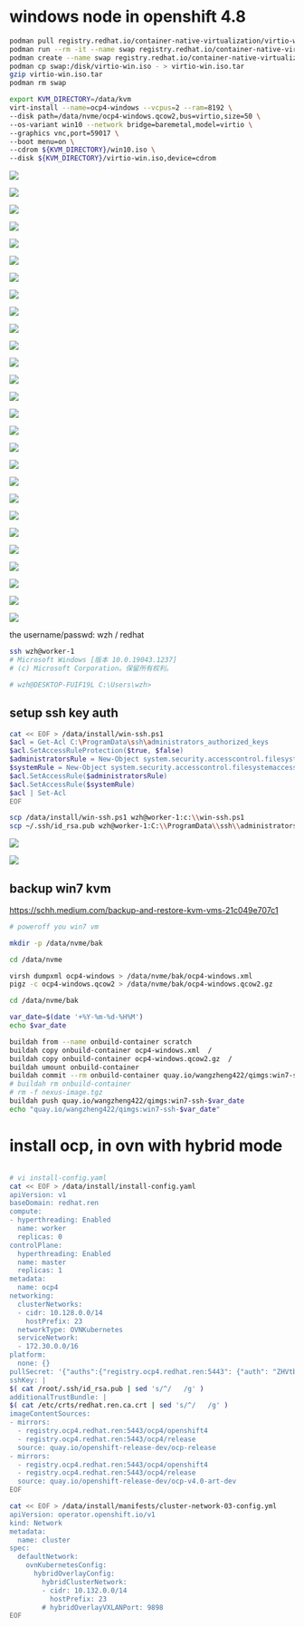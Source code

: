 # windows node in openshift 4.8

```bash
podman pull registry.redhat.io/container-native-virtualization/virtio-win
podman run --rm -it --name swap registry.redhat.io/container-native-virtualization/virtio-win bash
podman create --name swap registry.redhat.io/container-native-virtualization/virtio-win ls
podman cp swap:/disk/virtio-win.iso - > virtio-win.iso.tar
gzip virtio-win.iso.tar
podman rm swap

export KVM_DIRECTORY=/data/kvm
virt-install --name=ocp4-windows --vcpus=2 --ram=8192 \
--disk path=/data/nvme/ocp4-windows.qcow2,bus=virtio,size=50 \
--os-variant win10 --network bridge=baremetal,model=virtio \
--graphics vnc,port=59017 \
--boot menu=on \
--cdrom ${KVM_DIRECTORY}/win10.iso \
--disk ${KVM_DIRECTORY}/virtio-win.iso,device=cdrom


```

![](imgs/2021-09-28-07-51-18.png)

![](imgs/2021-09-28-07-51-56.png)

![](imgs/2021-09-28-07-52-32.png)

![](imgs/2021-09-28-07-53-21.png)

![](imgs/2021-09-28-07-53-41.png)

![](imgs/2021-09-28-07-54-30.png)

![](imgs/2021-09-28-07-54-48.png)

![](imgs/2021-09-28-08-22-33.png)

![](imgs/2021-09-28-08-28-31.png)

![](imgs/2021-09-28-08-29-47.png)

![](imgs/2021-09-28-08-30-50.png)

![](imgs/2021-09-28-08-31-29.png)

![](imgs/2021-09-28-08-32-27.png)

![](imgs/2021-09-28-08-32-57.png)

![](imgs/2021-09-28-08-42-21.png)

![](imgs/2021-09-28-08-44-09.png)

![](imgs/2021-09-28-09-28-21.png)

![](imgs/2021-09-28-09-29-03.png)

![](imgs/2021-09-28-09-53-32.png)

![](imgs/2021-09-28-09-55-25.png)

![](imgs/2021-09-28-09-56-22.png)

![](imgs/2021-09-28-09-57-00.png)

![](imgs/2021-09-28-09-57-41.png)

![](imgs/2021-09-28-10-04-17.png)

![](imgs/2021-09-28-10-29-16.png)

![](imgs/2021-09-28-10-30-08.png)

![](imgs/2021-09-28-10-31-24.png)

the username/passwd: wzh / redhat
```bash
ssh wzh@worker-1
# Microsoft Windows [版本 10.0.19043.1237]
# (c) Microsoft Corporation。保留所有权利。

# wzh@DESKTOP-FUIF19L C:\Users\wzh>

```

## setup ssh key auth

```bash
cat << EOF > /data/install/win-ssh.ps1
$acl = Get-Acl C:\ProgramData\ssh\administrators_authorized_keys
$acl.SetAccessRuleProtection($true, $false)
$administratorsRule = New-Object system.security.accesscontrol.filesystemaccessrule("Administrators","FullControl","Allow")
$systemRule = New-Object system.security.accesscontrol.filesystemaccessrule("SYSTEM","FullControl","Allow")
$acl.SetAccessRule($administratorsRule)
$acl.SetAccessRule($systemRule)
$acl | Set-Acl
EOF

scp /data/install/win-ssh.ps1 wzh@worker-1:c:\\win-ssh.ps1
scp ~/.ssh/id_rsa.pub wzh@worker-1:C:\\ProgramData\\ssh\\administrators_authorized_keys

```
![](imgs/2021-09-28-17-36-54.png)

![](imgs/2021-09-28-17-36-18.png)


## backup win7 kvm
https://schh.medium.com/backup-and-restore-kvm-vms-21c049e707c1
```bash
# poweroff you win7 vm

mkdir -p /data/nvme/bak

cd /data/nvme

virsh dumpxml ocp4-windows > /data/nvme/bak/ocp4-windows.xml
pigz -c ocp4-windows.qcow2 > /data/nvme/bak/ocp4-windows.qcow2.gz

cd /data/nvme/bak

var_date=$(date '+%Y-%m-%d-%H%M')
echo $var_date

buildah from --name onbuild-container scratch
buildah copy onbuild-container ocp4-windows.xml  /
buildah copy onbuild-container ocp4-windows.qcow2.gz  /
buildah umount onbuild-container 
buildah commit --rm onbuild-container quay.io/wangzheng422/qimgs:win7-ssh-$var_date
# buildah rm onbuild-container
# rm -f nexus-image.tgz 
buildah push quay.io/wangzheng422/qimgs:win7-ssh-$var_date
echo "quay.io/wangzheng422/qimgs:win7-ssh-$var_date"

```

# install ocp, in ovn with hybrid mode

```bash

# vi install-config.yaml 
cat << EOF > /data/install/install-config.yaml 
apiVersion: v1
baseDomain: redhat.ren
compute:
- hyperthreading: Enabled
  name: worker
  replicas: 0
controlPlane:
  hyperthreading: Enabled
  name: master
  replicas: 1
metadata:
  name: ocp4
networking:
  clusterNetworks:
  - cidr: 10.128.0.0/14
    hostPrefix: 23
  networkType: OVNKubernetes
  serviceNetwork:
  - 172.30.0.0/16
platform:
  none: {}
pullSecret: '{"auths":{"registry.ocp4.redhat.ren:5443": {"auth": "ZHVtbXk6ZHVtbXk=","email": "noemail@localhost"},"registry.ppa.redhat.ren:5443": {"auth": "ZHVtbXk6ZHVtbXk=","email": "noemail@localhost"}}}'
sshKey: |
$( cat /root/.ssh/id_rsa.pub | sed 's/^/   /g' )
additionalTrustBundle: |
$( cat /etc/crts/redhat.ren.ca.crt | sed 's/^/   /g' )
imageContentSources:
- mirrors:
  - registry.ocp4.redhat.ren:5443/ocp4/openshift4
  - registry.ocp4.redhat.ren:5443/ocp4/release
  source: quay.io/openshift-release-dev/ocp-release
- mirrors:
  - registry.ocp4.redhat.ren:5443/ocp4/openshift4
  - registry.ocp4.redhat.ren:5443/ocp4/release
  source: quay.io/openshift-release-dev/ocp-v4.0-art-dev
EOF

cat << EOF > /data/install/manifests/cluster-network-03-config.yml
apiVersion: operator.openshift.io/v1
kind: Network
metadata:
  name: cluster
spec:
  defaultNetwork:
    ovnKubernetesConfig:
      hybridOverlayConfig:
        hybridClusterNetwork: 
        - cidr: 10.132.0.0/14
          hostPrefix: 23
        # hybridOverlayVXLANPort: 9898 
EOF


```

